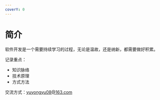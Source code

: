 ```yaml
---
coverY: 0
---
```


# 简介

软件开发是一个需要持续学习的过程，无论是温故，还是纳新，都需要做好积累。

记录重点：

* 知识脉络
* 技术原理
* 方式方法



交流方式：yuyongyu08@163.com
